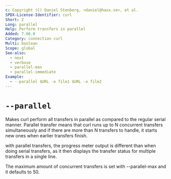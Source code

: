 ```yaml
---
c: Copyright (C) Daniel Stenberg, <daniel@haxx.se>, et al.
SPDX-License-Identifier: curl
Short: Z
Long: parallel
Help: Perform transfers in parallel
Added: 7.66.0
Category: connection curl
Multi: boolean
Scope: global
See-also:
  - next
  - verbose
  - parallel-max
  - parallel-immediate
Example:
  - --parallel $URL -o file1 $URL -o file2
---
```


# `--parallel`

Makes curl perform all transfers in parallel as compared to the regular serial
manner. Parallel transfer means that curl runs up to N concurrent transfers
simultaneously and if there are more than N transfers to handle, it starts new
ones when earlier transfers finish.

with parallel transfers, the progress meter output is different than when
doing serial transfers, as it then displays the transfer status for multiple
transfers in a single line.

The maximum amount of concurrent transfers is set with --parallel-max and it
defaults to 50.
